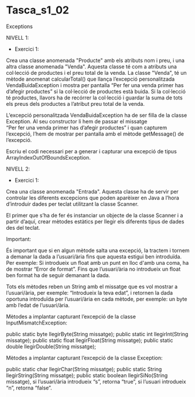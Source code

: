 # Tasca_s1_02
Exceptions

NIVELL 1:

- Exercici 1:

Crea una classe anomenada "Producte" amb els atributs nom i preu, i una altra classe anomenada "Venda". Aquesta classe té com a atributs 
una col·lecció de productes i el preu total de la venda.
La classe "Venda", té un mètode anomenat calcularTotal() que llança l’excepció personalitzada VendaBuidaException i mostra per pantalla 
“Per fer una venda primer has d’afegir productes” si la col·lecció de productes està buida. 
Si la col·lecció té productes, llavors ha de recórrer la col·lecció i guardar la suma de tots els preus dels productes a l’atribut preu total de la venda.

L’excepció personalitzada VendaBuidaException ha de ser filla de la classe Exception. Al seu constructor li hem de passar el missatge  
“Per fer una venda primer has d’afegir productes” i quan capturem l’excepció, l’hem de mostrar per pantalla amb el mètode getMessage() de l’excepció.

Escriu el codi necessari per a generar i capturar una excepció de tipus ArrayIndexOutOfBoundsException.

NIVELL 2: 

- Exercici 1:

Crea una classe anomenada "Entrada". Aquesta classe ha de servir per controlar les diferents excepcions que poden aparèixer en Java 
a l’hora d’introduir dades per teclat utilitzant la classe Scanner.

El primer que s’ha de fer és instanciar un objecte de la classe Scanner i a partir d’aquí, crear mètodes estàtics per llegir 
els diferents tipus de dades des del teclat. 

 Important:

És important que si en algun mètode salta una excepció, la tractem i tornem a demanar la dada a l’usuari/ària fins que aquesta estigui ben introduïda. 
Per exemple: Si introdueix un float amb un punt en lloc d'amb una coma, ha de mostrar “Error de format”. 
Fins que l’usuari/ària no introdueix un float ben format ha de seguir demanant la dada.

Tots els mètodes reben un String amb el missatge que es vol mostrar a l’usuari/ària, per exemple: “Introdueix la teva edat”, 
i retornen la dada oportuna introduïda per l’usuari/ària en cada mètode, per exemple: un byte amb l’edat de l’usuari/ària.

Mètodes a implantar capturant l’excepció de la classe InputMismatchException:

public static byte llegirByte(String missatge);
public static int llegirInt(String missatge);
public static float llegirFloat(String missatge);
public static double llegirDouble(String missatge);

Mètodes a implantar capturant l’excepció de la classe Exception:

public static char llegirChar(String missatge);
public static String llegirString(String missatge);
public static boolean llegirSiNo(String missatge), si l’usuari/ària introdueix “s”, retorna “true”, si l’usuari introdueix “n”, retorna “false”.



